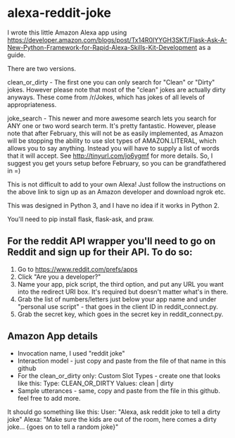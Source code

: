 # alexa-reddit-joke

I wrote this little Amazon Alexa app using https://developer.amazon.com/blogs/post/Tx14R0IYYGH3SKT/Flask-Ask-A-New-Python-Framework-for-Rapid-Alexa-Skills-Kit-Development as a guide.

There are two versions. 

clean_or_dirty - The first one you can only search for "Clean" or "Dirty" jokes. However please note
that most of the "clean" jokes are actually dirty anyways. These come from /r/Jokes, which has jokes of all levels of appropriateness.

joke_search - This newer and more awesome search lets you search for ANY one or two word search term. It's pretty fantastic. However, please note that after February, this will not be as easily implemented, as Amazon will be stopping the ability to use slot types of AMAZON.LITERAL, which allows you to say anything. Instead you will have to supply a list of words that it will accept. See http://tinyurl.com/jo6ygmf for more details. So, I suggest you get yours setup before February, so you can be grandfathered in =)

This is not difficult to add to your own Alexa! Just follow the instructions on the above link to sign up as an Amazon developer and 
download ngrok etc.

This was designed in Python 3, and I have no idea if it works in Python 2.

You'll need to pip install flask, flask-ask, and praw. 

## For the reddit API wrapper you'll need to go on Reddit and sign up for their API.  To do so:

1. Go to https://www.reddit.com/prefs/apps
2. Click "Are you a developer?"
3. Name your app, pick script, the third option, and put any URL you want into the redirect URI box. It's required but doesn't matter what's in there.
4. Grab the list of numbers/letters just below your app name and under "personal use script" - that goes in the client ID in reddit_connect.py.
5. Grab the secret key, which goes in the secret key in reddit_connect.py.

## Amazon App details

* Invocation name, I used "reddit joke"
* Interaction model - just copy and paste from the file of that name in this github
* For the clean_or_dirty only:  Custom Slot Types - create one that looks like this: Type: CLEAN_OR_DIRTY	 Values: clean | dirty
* Sample utterances - same, copy and paste from the file in this github. feel free to add more.


It should go something like this:
User: "Alexa, ask reddit joke to tell a dirty joke"
Alexa: "Make sure the kids are out of the room, here comes a dirty joke... {goes on to tell a random joke}"
